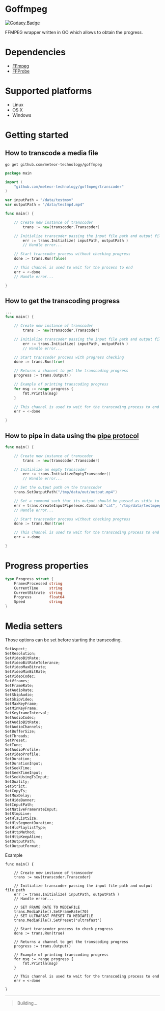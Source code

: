 ﻿# Goffmpeg

[![Codacy Badge](https://api.codacy.com/project/badge/Grade/93e018e5008b4439acbb30d715b22e7f)](https://www.codacy.com/app/francisco.romero/goffmpeg?utm_source=github.com&utm_medium=referral&utm_content=meteor-technology/goffmpeg&utm_campaign=Badge_Grade)

FFMPEG wrapper written in GO which allows to obtain the progress.

# Dependencies

- [FFmpeg](https://www.ffmpeg.org/)
- [FFProbe](https://www.ffmpeg.org/ffprobe.html)

# Supported platforms

- Linux
- OS X
- Windows

# Getting started

## How to transcode a media file

```shell
go get github.com/meteor-technology/goffmpeg
```

```go
package main

import (
    "github.com/meteor-technology/goffmpeg/transcoder"
)

var inputPath = "/data/testmov"
var outputPath = "/data/testmp4.mp4"

func main() {

	// Create new instance of transcoder
    	trans := new(transcoder.Transcoder)

	// Initialize transcoder passing the input file path and output file path
    	err := trans.Initialize( inputPath, outputPath )
    	// Handle error...

	// Start transcoder process without checking progress
	done := trans.Run(false)

	// This channel is used to wait for the process to end
	err = <-done
	// Handle error...

}
```

## How to get the transcoding progress

```go
...
func main() {

	// Create new instance of transcoder
    	trans := new(transcoder.Transcoder)

	// Initialize transcoder passing the input file path and output file path
    	err := trans.Initialize( inputPath, outputPath )
    	// Handle error...

	// Start transcoder process with progress checking
	done := trans.Run(true)

	// Returns a channel to get the transcoding progress
	progress := trans.Output()

	// Example of printing transcoding progress
	for msg := range progress {
		fmt.Println(msg)
	}

	// This channel is used to wait for the transcoding process to end
	err = <-done

}
```

## How to pipe in data using the [pipe protocol](https://ffmpeg.org/ffmpeg-protocols.html#pipe)

```go
func main() {

	// Create new instance of transcoder
    	trans := new(transcoder.Transcoder)

	// Initialize an empty transcoder
    	err := trans.InitializeEmptyTranscoder()
    	// Handle error...

	// Set the output path on the transcoder
	trans.SetOutputPath("/tmp/data/out/output.mp4")

	// Set a command such that its output should be passed as stdin to ffmpeg
	err = trans.CreateInputPipe(exec.Command("cat", "/tmp/data/testmpeg"))
	// Handle error...

	// Start transcoder process without checking progress
	done := trans.Run(true)

	// This channel is used to wait for the transcoding process to end
	err = <-done

}
```

# Progress properties

```go
type Progress struct {
	FramesProcessed string
	CurrentTime     string
	CurrentBitrate  string
	Progress        float64
	Speed           string
}
```

# Media setters

Those options can be set before starting the transcoding.

```js
SetAspect;
SetResolution;
SetVideoBitRate;
SetVideoBitRateTolerance;
SetVideoMaxBitrate;
SetVideoMinBitRate;
SetVideoCodec;
SetVframes;
SetFrameRate;
SetAudioRate;
SetSkipAudio;
SetSkipVideo;
SetMaxKeyFrame;
SetMinKeyFrame;
SetKeyframeInterval;
SetAudioCodec;
SetAudioBitRate;
SetAudioChannels;
SetBufferSize;
SetThreads;
SetPreset;
SetTune;
SetAudioProfile;
SetVideoProfile;
SetDuration;
SetDurationInput;
SetSeekTime;
SetSeekTimeInput;
SetSeekUsingTsInput;
SetQuality;
SetStrict;
SetCopyTs;
SetMuxDelay;
SetHideBanner;
SetInputPath;
SetNativeFramerateInput;
SetRtmpLive;
SetHlsListSize;
SetHlsSegmentDuration;
SetHlsPlaylistType;
SetHttpMethod;
SetHttpKeepAlive;
SetOutputPath;
SetOutputFormat;
```

Example

```golang
func main() {

	// Create new instance of transcoder
	trans := new(transcoder.Transcoder)

	// Initialize transcoder passing the input file path and output file path
	err := trans.Initialize( inputPath, outputPath )
	// Handle error...

	// SET FRAME RATE TO MEDIAFILE
	trans.MediaFile().SetFrameRate(70)
	// SET ULTRAFAST PRESET TO MEDIAFILE
	trans.MediaFile().SetPreset("ultrafast")

	// Start transcoder process to check progress
	done := trans.Run(true)

	// Returns a channel to get the transcoding progress
	progress := trans.Output()

	// Example of printing transcoding progress
	for msg := range progress {
		fmt.Println(msg)
	}

	// This channel is used to wait for the transcoding process to end
	err = <-done

}
```

---

> Building...
